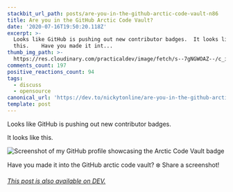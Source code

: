 ```yaml
---
stackbit_url_path: posts/are-you-in-the-github-arctic-code-vault-n86
title: Are you in the GitHub Arctic Code Vault?
date: '2020-07-16T19:50:20.118Z'
excerpt: >-
  Looks like GitHub is pushing out new contributor badges.  It looks like
  this.    Have you made it int...
thumb_img_path: >-
  https://res.cloudinary.com/practicaldev/image/fetch/s--7gNGWOAZ--/c_imagga_scale,f_auto,fl_progressive,h_420,q_auto,w_1000/https://dev-to-uploads.s3.amazonaws.com/i/2q3kjdxcp1wpwfof9yh7.png
comments_count: 197
positive_reactions_count: 94
tags:
  - discuss
  - opensource
canonical_url: 'https://dev.to/nickytonline/are-you-in-the-github-arctic-code-vault-n86'
template: post
---
```

Looks like GitHub is pushing out new contributor badges.

It looks like this.

![Screenshot of my GitHub profile showcasing the Arctic Code Vault badge](https://dev-to-uploads.s3.amazonaws.com/i/hqv40hx958gudce6dgdx.png)


Have you made it into the GitHub arctic code vault? ❄️ Share a screenshot!



*[This post is also available on DEV.](https://dev.to/nickytonline/are-you-in-the-github-arctic-code-vault-n86)*


<script>
const parent = document.getElementsByTagName('head')[0];
const script = document.createElement('script');
script.type = 'text/javascript';
script.src = 'https://cdnjs.cloudflare.com/ajax/libs/iframe-resizer/4.1.1/iframeResizer.min.js';
script.charset = 'utf-8';
script.onload = function() {
    window.iFrameResize({}, '.liquidTag');
};
parent.appendChild(script);
</script>    
